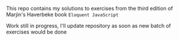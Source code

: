 This repo contains my solutions to exercises from the third edition of Marjin's Haverbeke book `Eloquent JavaScript` <br/>

Work still in progress, I'll update repository as soon as new batch of exercises would be done
